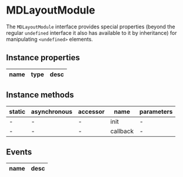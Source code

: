 # MDLayoutModule

The `MDLayoutModule` interface provides special properties (beyond the regular `undefined` interface it also has available to it by inheritance) for manipulating `<undefined>` elements.

## Instance properties

| name | type | desc |
| ---- | ---- | ---- |

## Instance methods

| static | asynchronous | accessor | name     | parameters |
| ------ | ------------ | -------- | -------- | ---------- |
| -      | -            | -        | init     | -          |
| -      | -            | -        | callback | -          |

## Events

| name | desc |
| ---- | ---- |
